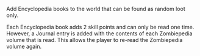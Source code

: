 Add Encyclopedia books to the world that can be found as random loot only.

Each Encyclopedia book adds 2 skill points and can only be read one time. However, a Journal entry is added with the contents of each Zombiepedia volume that is read. This allows the player to re-read the Zombiepedia volume again.
